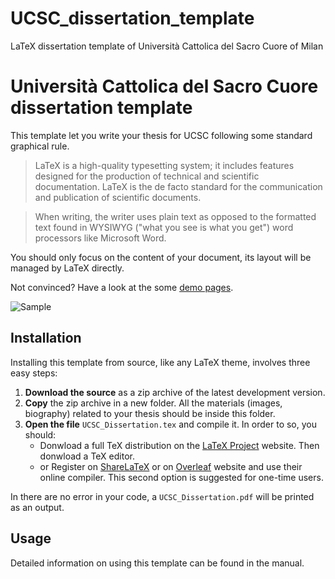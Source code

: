# UCSC_dissertation_template
LaTeX dissertation template of Università Cattolica del Sacro Cuore of Milan

# Università Cattolica del Sacro Cuore dissertation template
This template let you write your thesis for UCSC following some standard graphical rule. 

> LaTeX is a high-quality typesetting system; it includes features designed for the production of technical and scientific documentation. LaTeX is the de facto standard for the communication and publication of scientific documents. 

> When writing, the writer uses plain text as opposed to the formatted text found in WYSIWYG ("what you see is what you get") word processors like Microsoft Word.

You should only focus on the content of your document, its layout will be managed by LaTeX directly.

Not convinced? Have a look at the some [demo pages](https://i.imgur.com/fTUNu7g.png).

![Sample](https://i.imgur.com/fTUNu7g.png)

## Installation
Installing this template from source, like any LaTeX theme, involves three easy steps:
1. **Download the source** as a zip archive of the latest development version.
2. **Copy** the zip archive in a new folder. All the materials (images, biography) related to your thesis should be inside this folder.
3. **Open the file** `UCSC_Dissertation.tex` and compile it. In order to so, you should:
   - Donwload a full TeX distribution on the [LaTeX Project](https://www.latex-project.org/get/) website. Then donwload a TeX editor.
   - or Register on [ShareLaTeX](https://www.sharelatex.com) or on [Overleaf](https://www.overleaf.com) website and use their online compiler. This second option is suggested for one-time users.
   
In there are no error in your code, a `UCSC_Dissertation.pdf` will be printed as an output.
   
## Usage
Detailed information on using this template can be found in the manual.
